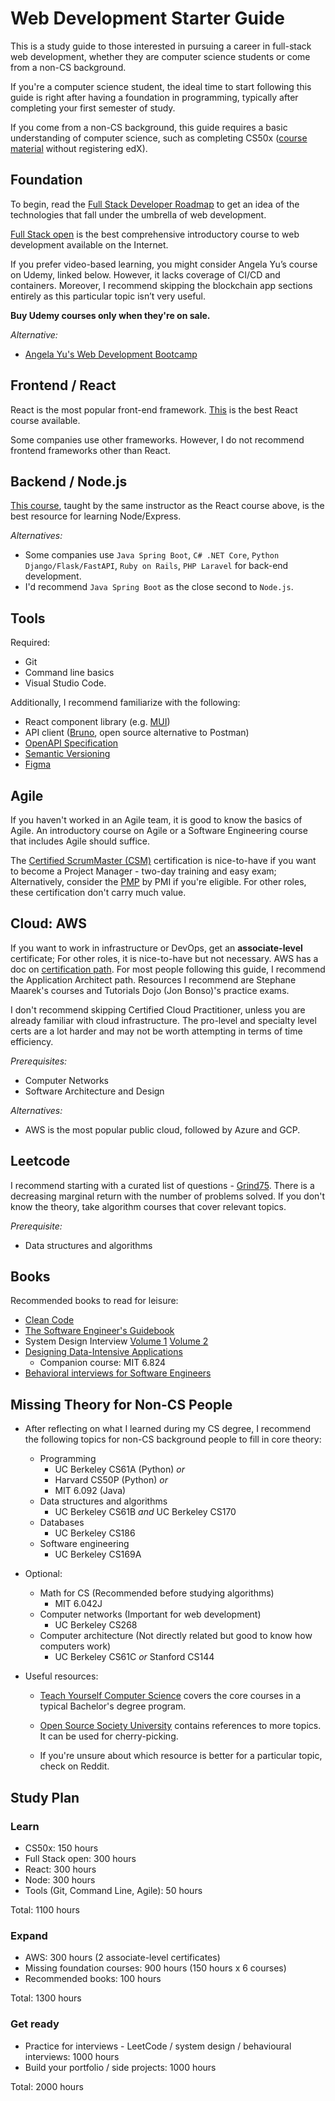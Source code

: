 # Web Development Starter Guide

This is a study guide to those interested in pursuing a career in full-stack web development, whether they are computer science students or come from a non-CS background.

If you're a computer science student, the ideal time to start following this guide is right after having a foundation in programming, typically after completing your first semester of study.

If you come from a non-CS background, this guide requires a basic understanding of computer science, such as completing CS50x ([course material](https://cs50.harvard.edu/x/) without registering edX).

## Foundation

To begin, read the [Full Stack Developer Roadmap](https://roadmap.sh/full-stack) to get an idea of the technologies that fall under the umbrella of web development.

[Full Stack open](https://fullstackopen.com/en/) is the best comprehensive introductory course to web development available on the Internet.

If you prefer video-based learning, you might consider Angela Yu’s course on Udemy, linked below. However, it lacks coverage of CI/CD and containers. Moreover, I recommend skipping the blockchain app sections entirely as this particular topic isn’t very useful.

**Buy Udemy courses only when they're on sale.**

_Alternative:_

- [Angela Yu's Web Development Bootcamp](https://www.udemy.com/course/the-complete-web-development-bootcamp/)

## Frontend / React

React is the most popular front-end framework. [This](https://www.udemy.com/course/react-the-complete-guide-incl-redux/) is the best React course available.

Some companies use other frameworks. However, I do not recommend frontend frameworks other than React.

## Backend / Node.js

[This course](https://www.udemy.com/course/nodejs-the-complete-guide/), taught by the same instructor as the React course above, is the best resource for learning Node/Express.

_Alternatives:_

- Some companies use `Java Spring Boot`, `C# .NET Core`, `Python Django/Flask/FastAPI`, `Ruby on Rails`, `PHP Laravel` for back-end development.
- I'd recommend `Java Spring Boot` as the close second to `Node.js`.

## Tools

Required:

- Git
- Command line basics
- Visual Studio Code.

Additionally, I recommend familiarize with the following:

- React component library (e.g. [MUI](https://mui.com/))
- API client ([Bruno](https://www.usebruno.com/), open source alternative to Postman)
- [OpenAPI Specification](https://swagger.io/specification/)
- [Semantic Versioning](https://semver.org/)
- [Figma](https://www.figma.com/)

## Agile

If you haven't worked in an Agile team, it is good to know the basics of Agile. An introductory course on Agile or a Software Engineering course that includes Agile should suffice.

The [Certified ScrumMaster (CSM)](https://www.scrumalliance.org/get-certified) certification is nice-to-have if you want to become a Project Manager - two-day training and easy exam; Alternatively, consider the [PMP](https://www.pmi.org/certifications) by PMI if you're eligible. For other roles, these certification don't carry much value.

## Cloud: AWS

If you want to work in infrastructure or DevOps, get an **associate-level** certificate; For other roles, it is nice-to-have but not necessary. AWS has a doc on [certification path](https://aws.amazon.com/certification/). For most people following this guide, I recommend the Application Architect path. Resources I recommend are Stephane Maarek's courses and Tutorials Dojo (Jon Bonso)'s practice exams.

I don't recommend skipping Certified Cloud Practitioner, unless you are already familiar with cloud infrastructure. The pro-level and specialty level certs are a lot harder and may not be worth attempting in terms of time efficiency.

_Prerequisites:_

- Computer Networks
- Software Architecture and Design

_Alternatives:_

- AWS is the most popular public cloud, followed by Azure and GCP.

## Leetcode

I recommend starting with a curated list of questions - [Grind75](https://www.techinterviewhandbook.org/grind75). There is a decreasing marginal return with the number of problems solved. If you don't know the theory, take algorithm courses that cover relevant topics.

_Prerequisite:_

- Data structures and algorithms

## Books

Recommended books to read for leisure:

- [Clean Code](https://www.amazon.ca/Clean-Code-Handbook-Software-Craftsmanship-ebook/dp/B001GSTOAM)
- [The Software Engineer's Guidebook](https://www.amazon.ca/Software-Engineers-Guidebook-Navigating-positions/dp/908338182X)
- System Design Interview [Volume 1](https://www.amazon.ca/System-Design-Interview-insiders-Second/dp/B08CMF2CQF) [Volume 2](https://www.amazon.ca/System-Design-Interview-Insiders-Guide/dp/1736049119/)
- [Designing Data-Intensive Applications](https://www.amazon.ca/Designing-Data-Intensive-Applications-Reliable-Maintainable/dp/1449373321/)
  - Companion course: MIT 6.824
- [Behavioral interviews for Software Engineers](https://www.amazon.ca/Behavioral-Interviews-Software-Engineers-Strategies/dp/B0C1JFQYCR/)

## Missing Theory for Non-CS People

- After reflecting on what I learned during my CS degree, I recommend the following topics for non-CS background people to fill in core theory:

  - Programming
    - UC Berkeley CS61A (Python) _or_
    - Harvard CS50P (Python) _or_
    - MIT 6.092 (Java)
  - Data structures and algorithms
    - UC Berkeley CS61B _and_ UC Berkeley CS170
  - Databases
    - UC Berkeley CS186
  - Software engineering
    - UC Berkeley CS169A

- Optional:

  - Math for CS (Recommended before studying algorithms)
    - MIT 6.042J
  - Computer networks (Important for web development)
    - UC Berkeley CS268
  - Computer architecture (Not directly related but good to know how computers work)
    - UC Berkeley CS61C _or_ Stanford CS144

- Useful resources:

  - [Teach Yourself Computer Science](https://teachyourselfcs.com/) covers the core courses in a typical Bachelor's degree program.

  - [Open Source Society University](https://github.com/ossu/computer-science) contains references to more topics. It can be used for cherry-picking.

  - If you're unsure about which resource is better for a particular topic, check on Reddit.

## Study Plan

### Learn

- CS50x: 150 hours
- Full Stack open: 300 hours
- React: 300 hours
- Node: 300 hours
- Tools (Git, Command Line, Agile): 50 hours

Total: 1100 hours

### Expand

- AWS: 300 hours (2 associate-level certificates)
- Missing foundation courses: 900 hours (150 hours x 6 courses)
- Recommended books: 100 hours

Total: 1300 hours

### Get ready

- Practice for interviews - LeetCode / system design / behavioural interviews: 1000 hours
- Build your portfolio / side projects: 1000 hours

Total: 2000 hours
